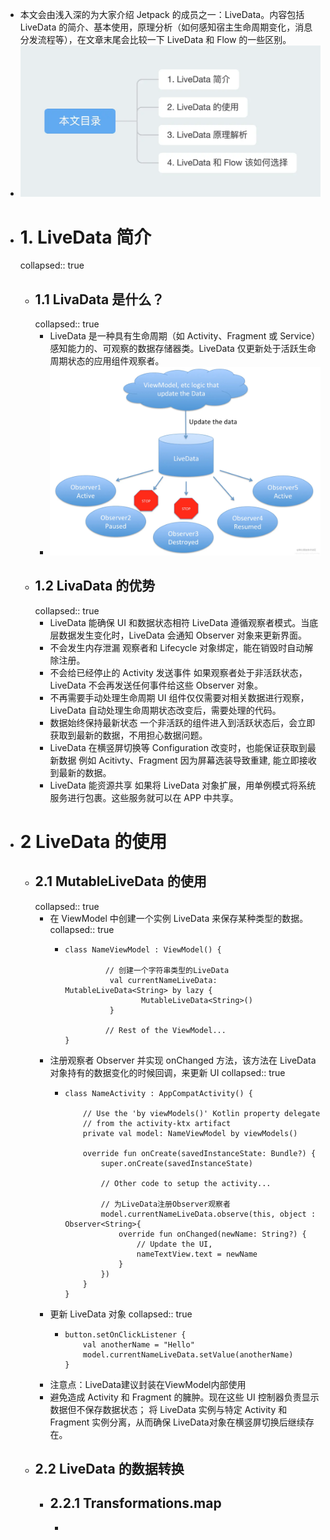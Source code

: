 - 本文会由浅入深的为大家介绍 Jetpack 的成员之一：LiveData。内容包括 LiveData 的简介、基本使用，原理分析（如何感知宿主生命周期变化，消息分发流程等），在文章末尾会比较一下 LiveData 和 Flow 的一些区别。
- ![image.png](../assets/image_1684422084156_0.png)
- # 1. LiveData 简介
  collapsed:: true
	- ## 1.1 LivaData 是什么？
	  collapsed:: true
		- LiveData 是一种具有生命周期（如 Activity、Fragment 或 Service）感知能力的、可观察的数据存储器类。LiveData 仅更新处于活跃生命周期状态的应用组件观察者。
		- ![image.png](../assets/image_1684422110817_0.png)
	- ## 1.2 LivaData 的优势
	  collapsed:: true
		- LiveData 能确保 UI 和数据状态相符
		  LiveData 遵循观察者模式。当底层数据发生变化时，LiveData 会通知 Observer 对象来更新界面。
		- 不会发生内存泄漏
		  观察者和 Lifecycle 对象绑定，能在销毁时自动解除注册。
		- 不会给已经停止的 Activity 发送事件
		  如果观察者处于非活跃状态，LiveData 不会再发送任何事件给这些 Observer 对象。
		- 不再需要手动处理生命周期
		  UI 组件仅仅需要对相关数据进行观察，LiveData 自动处理生命周期状态改变后，需要处理的代码。
		- 数据始终保持最新状态
		  一个非活跃的组件进入到活跃状态后，会立即获取到最新的数据，不用担心数据问题。
		- LiveData 在横竖屏切换等 Configuration 改变时，也能保证获取到最新数据
		  例如 Acitivty、Fragment 因为屏幕选装导致重建, 能立即接收到最新的数据。
		- LiveData 能资源共享
		  如果将 LiveData 对象扩展，用单例模式将系统服务进行包裹。这些服务就可以在 APP 中共享。
- # 2 LiveData 的使用
	- ## 2.1 MutableLiveData 的使用
	  collapsed:: true
		- 在 ViewModel 中创建一个实例 LiveData 来保存某种类型的数据。
		  collapsed:: true
			- ```
			  class NameViewModel : ViewModel() {
			  
			           // 创建一个字符串类型的LiveData
			            val currentNameLiveData: MutableLiveData<String> by lazy {
			                   MutableLiveData<String>()
			            }
			  
			           // Rest of the ViewModel...
			  }
			  ```
		- 注册观察者 Observer 并实现 onChanged 方法，该方法在 LiveData 对象持有的数据变化的时候回调，来更新 UI
		  collapsed:: true
			- ```
			  class NameActivity : AppCompatActivity() {
			  
			      // Use the 'by viewModels()' Kotlin property delegate
			      // from the activity-ktx artifact
			      private val model: NameViewModel by viewModels()
			  
			      override fun onCreate(savedInstanceState: Bundle?) {
			          super.onCreate(savedInstanceState)
			  
			          // Other code to setup the activity...
			          
			          // 为LiveData注册Observer观察者
			          model.currentNameLiveData.observe(this, object : Observer<String>{
			              override fun onChanged(newName: String?) {
			                  // Update the UI,
			                  nameTextView.text = newName
			              }
			          })
			      }
			  }
			  ```
		- 更新 LiveData 对象
		  collapsed:: true
			- ```
			  button.setOnClickListener {
			      val anotherName = "Hello"
			      model.currentNameLiveData.setValue(anotherName)
			  }
			  ```
		- 注意点：LiveData建议封装在ViewModel内部使用
		- 避免造成 Activity 和 Fragment 的臃肿。现在这些 UI 控制器负责显示数据但不保存数据状态；
		  将 LiveData 实例与特定 Activity 和 Fragment 实例分离，从而确保 LiveData对象在横竖屏切换后继续存在。
	- ## 2.2 LiveData 的数据转换
		- ## 2.2.1 Transformations.map
			-